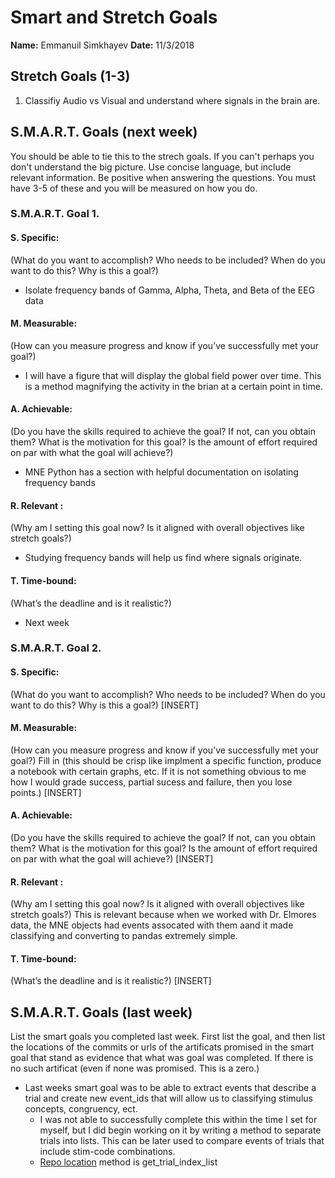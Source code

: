 # Smart and Stretch Goals

**Name:** Emmanuil Simkhayev
**Date:** 11/3/2018

## Stretch Goals (1-3)

1. Classifiy Audio vs Visual and understand where signals in the brain are.

## S.M.A.R.T. Goals (next week)

You should be able to tie this to the strech goals. If you can't perhaps you don't understand the big picture.
Use concise language, but include relevant information. Be positive when answering the questions. You must have
3-5 of these and you will be measured on how you do.


### S.M.A.R.T. Goal 1.

#### S. Specific: 
(What do you want to accomplish? Who needs to be included? When do you want to do this? Why is this a goal?)
* Isolate frequency bands of Gamma, Alpha, Theta, and Beta of the EEG data

#### M. Measurable: 
(How can you measure progress and know if you’ve successfully met your goal?)
* I will have a figure that will display the global field power over time. This is a method magnifying the activity in the brian
at a certain point in time. 

#### A. Achievable: 
(Do you have the skills required to achieve the goal? If not, can you obtain them? What is the motivation for this goal? Is the amount of effort required on par with what the goal will achieve?)
* MNE Python has a section with helpful documentation on isolating frequency bands 

#### R. Relevant :
(Why am I setting this goal now? Is it aligned with overall objectives like stretch goals?)
* Studying frequency bands will help us find where signals originate.

#### T. Time-bound: 
(What’s the deadline and is it realistic?)
* Next week

### S.M.A.R.T. Goal 2.

#### S. Specific: 
(What do you want to accomplish? Who needs to be included? When do you want to do this? Why is this a goal?)
[INSERT]

#### M. Measurable: 
(How can you measure progress and know if you’ve successfully met your goal?)
Fill in (this should be crisp like implment a specific function, produce a notebook with certain graphs, etc. If it is not something
obvious to me how I would grade success, partial sucess and failure, then you lose points.)
[INSERT]

#### A. Achievable: 
(Do you have the skills required to achieve the goal? If not, can you obtain them? What is the motivation for this goal? Is the amount of effort required on par with what the goal will achieve?)
[INSERT]

#### R. Relevant :
(Why am I setting this goal now? Is it aligned with overall objectives like stretch goals?)
This is relevant because when we worked with Dr. Elmores data, the MNE objects had events assocated with them aand it made classifying
and converting to pandas extremely simple. 


#### T. Time-bound: 
(What’s the deadline and is it realistic?)
[INSERT]

## S.M.A.R.T. Goals (last week)
List the smart goals you completed last week. First list the goal, and then list the locations of the commits or urls of the artificats promised in the smart goal that stand as evidence that what was goal was completed. If there is no such artificat (even if none was promised. This is a zero.)
* Last weeks smart goal was to be able to extract events that describe a trial and create new event_ids that will allow us to classifying 
stimulus concepts, congruency, ect. 
    * I was not able to successfully complete this within the time I set for myself, but I did begin working on it by writing a method to 
      separate trials into lists. This can be later used to compare events of trials that include stim-code combinations. 
    * [Repo location](https://github.com/edrias/seniorprojecteeg/blob/master/Classification/ConcatEpochTrails.ipynb) method is get_trial_index_list 
